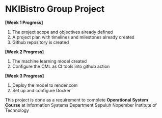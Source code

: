 # NKIBistro Group Project

**[Week 1 Progress]**
  1. The project scope and objectives already defined
  2. A project plan with timelines and milestones already created
  3. Github repository is created

**[Week 2 Progress]**
  1. The machine learning model created
  2. Configure the CML as CI tools into github action

**[Week 3 Progress]**
  1. Deploy the model to render.com
  2. Set up and configure Docker

This project is done as a requirement to complete **Operational System Course** at Information Systems Department Sepuluh Nopember Institute of Technology
